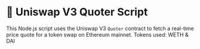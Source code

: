 ﻿# 🦄 Uniswap V3 Quoter Script

This Node.js script uses the Uniswap V3 `Quoter` contract to fetch a real-time price quote for a token swap on Ethereum mainnet.
Tokens used: WETH & DAI
